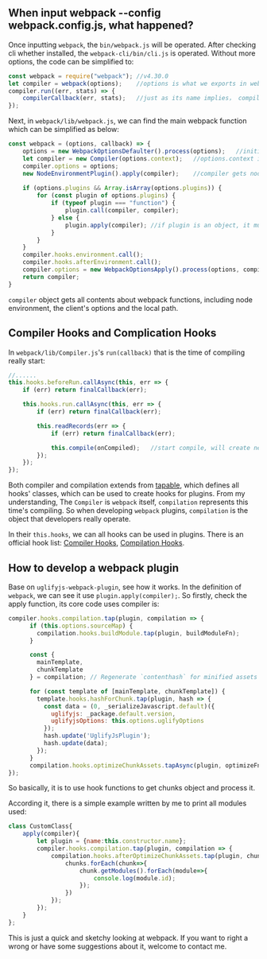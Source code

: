 ## When input webpack --config webpack.config.js, what happened?

Once inputting `webpack`, the `bin/webpack.js` will be operated. After checking cli whether installed, the 
`webpack-cli/bin/cli.js` is operated. Without more options, the code can be simplified to:

```JavaScript
const webpack = require("webpack"); //v4.30.0
let compiler = webpack(options);    //options is what we exports in webpack.config.js
compiler.run((err, stats) => {
    compilerCallback(err, stats);   //just as its name implies， compilerCallback will run after compile finished.
});
``` 

Next, in `webpack/lib/webpack.js`, we can find the main webpack function which can be simplified as below:

```JavaScript
const webpack = (options, callback) => {
    options = new WebpackOptionsDefaulter().process(options);   //initialize options
    let compiler = new Compiler(options.context);   //options.context is the local path
    compiler.options = options;
    new NodeEnvironmentPlugin().apply(compiler);    //compiler gets node environment arguments
    
    if (options.plugins && Array.isArray(options.plugins)) {
        for (const plugin of options.plugins) {
            if (typeof plugin === "function") {
                plugin.call(compiler, compiler);
            } else {
                plugin.apply(compiler); //if plugin is an object, it must implement apply function
            }
        }
    }
    compiler.hooks.environment.call();
    compiler.hooks.afterEnvironment.call();
    compiler.options = new WebpackOptionsApply().process(options, compiler);    //return processed options
    return compiler;
}
```

`compiler` object gets all contents about webpack functions, including node environment, the client's options and the local path.

## Compiler Hooks and Complication Hooks

In `webpack/lib/Compiler.js`'s `run(callback)` that is the time of compiling really start:

```JavaScript
//......
this.hooks.beforeRun.callAsync(this, err => {
    if (err) return finalCallback(err);

    this.hooks.run.callAsync(this, err => {
        if (err) return finalCallback(err);

        this.readRecords(err => {
            if (err) return finalCallback(err);

            this.compile(onCompiled);   //start compile, will create new compilation by new Compilation(this)
        });
    });
});
```

Both compiler and compilation extends from [tapable](https://github.com/webpack/tapable), which defines all hooks' classes, which can be used to create hooks for plugins. From my understanding, The `Compiler`
is `webpack` itself, `compilation` represents this time's compiling. So when developing `webpack` plugins, `compilation` is the object that developers really operate.

In their `this.hooks`, we can all hooks can be used in plugins. There is an official hook list: [Compiler Hooks](https://webpack.js.org/api/compiler-hooks/), [Compilation Hooks](https://webpack.js.org/api/compilation-hooks/).

## How to develop a webpack plugin

Base on `uglifyjs-webpack-plugin`, see how it works. In the definition of `webpack`, we can see it use `plugin.apply(compiler);`. So firstly, check the apply function, its core code uses compiler is:

```JavaScript
compiler.hooks.compilation.tap(plugin, compilation => {
      if (this.options.sourceMap) {
        compilation.hooks.buildModule.tap(plugin, buildModuleFn);
      }

      const {
        mainTemplate,
        chunkTemplate
      } = compilation; // Regenerate `contenthash` for minified assets

      for (const template of [mainTemplate, chunkTemplate]) {
        template.hooks.hashForChunk.tap(plugin, hash => {
          const data = (0, _serializeJavascript.default)({
            uglifyjs: _package.default.version,
            uglifyjsOptions: this.options.uglifyOptions
          });
          hash.update('UglifyJsPlugin');
          hash.update(data);
        });
      }
      compilation.hooks.optimizeChunkAssets.tapAsync(plugin, optimizeFn.bind(this, compilation));
});
```

So basically, it is to use hook functions to get chunks object and process it. 

According it, there is a simple example written by me to print all modules used:

```JavaScript
class CustomClass{
    apply(compiler){
        let plugin = {name:this.constructor.name};
        compiler.hooks.compilation.tap(plugin, compilation => {
            compilation.hooks.afterOptimizeChunkAssets.tap(plugin, chunks => {
                chunks.forEach(chunk=>{
                    chunk.getModules().forEach(module=>{
                        console.log(module.id);
                    });
                })
            });
        });
    }
};
```

This is just a quick and sketchy looking at webpack. If you want to right a wrong or have some suggestions about it, welcome to contact me.




